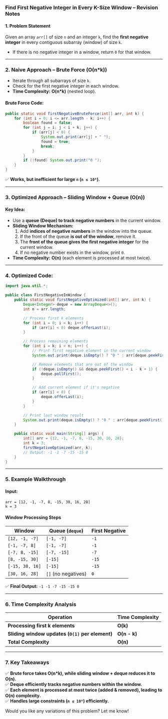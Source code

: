 ### **Find First Negative Integer in Every K-Size Window – Revision Notes**

#### **1. Problem Statement**

Given an array `arr[]` of size `n` and an integer `k`, find the **first negative integer** in every contiguous subarray (window) of size `k`.

- If there is no negative integer in a window, return `0` for that window.

---

### **2. Naive Approach – Brute Force (O(n*k))**

- Iterate through all subarrays of size `k`.
- Check for the first negative integer in each window.
- **Time Complexity:** **O(n*k)** (nested loop).

#### **Brute Force Code:**

```java
public static void firstNegativeBruteForce(int[] arr, int k) {
    for (int i = 0; i <= arr.length - k; i++) {
        boolean found = false;
        for (int j = i; j < i + k; j++) {
            if (arr[j] < 0) {
                System.out.print(arr[j] + " ");
                found = true;
                break;
            }
        }
        if (!found) System.out.print("0 ");
    }
}
```

✅ **Works, but inefficient for large `n` (`n ≤ 10⁶`).**

---

### **3. Optimized Approach – Sliding Window + Queue (O(n))**

#### **Key Idea:**

- Use a **queue (Deque) to track negative numbers** in the current window.
- **Sliding Window Mechanism:**
    1. Add **indices of negative numbers** in the window into the queue.
    2. If the front of the queue **is out of the window**, remove it.
    3. The **front of the queue gives the first negative integer** for the current window.
    4. If no negative number exists in the window, print `0`.
- **Time Complexity:** **O(n)** (each element is processed at most twice).

---

### **4. Optimized Code:**

```java
import java.util.*;

public class FirstNegativeInWindow {
    public static void firstNegativeOptimized(int[] arr, int k) {
        Deque<Integer> deque = new ArrayDeque<>();
        int n = arr.length;

        // Process first k elements
        for (int i = 0; i < k; i++) {
            if (arr[i] < 0) deque.offerLast(i);
        }

        // Process remaining elements
        for (int i = k; i < n; i++) {
            // Print first negative element in the current window
            System.out.print(deque.isEmpty() ? "0 " : arr[deque.peekFirst()] + " ");

            // Remove elements that are out of the window
            if (!deque.isEmpty() && deque.peekFirst() < i - k + 1) {
                deque.pollFirst();
            }

            // Add current element if it's negative
            if (arr[i] < 0) {
                deque.offerLast(i);
            }
        }

        // Print last window result
        System.out.print(deque.isEmpty() ? "0 " : arr[deque.peekFirst()] + " ");
    }

    public static void main(String[] args) {
        int[] arr = {12, -1, -7, 8, -15, 30, 16, 28};
        int k = 3;
        firstNegativeOptimized(arr, k);
        // Output: -1 -1 -7 -15 -15 0
    }
}
```

---

### **5. Example Walkthrough**

#### **Input:**

```plaintext
arr = [12, -1, -7, 8, -15, 30, 16, 28]
k = 3
```

#### **Window Processing Steps**

|Window|Queue (`deque`)|First Negative|
|---|---|---|
|`[12, -1, -7]`|`[-1, -7]`|`-1`|
|`[-1, -7, 8]`|`[-1, -7]`|`-1`|
|`[-7, 8, -15]`|`[-7, -15]`|`-7`|
|`[8, -15, 30]`|`[-15]`|`-15`|
|`[-15, 30, 16]`|`[-15]`|`-15`|
|`[30, 16, 28]`|`[]` (no negatives)|`0`|

✅ **Final Output:** `-1 -1 -7 -15 -15 0`

---

### **6. Time Complexity Analysis**

|**Operation**|**Time Complexity**|
|---|---|
|**Processing first k elements**|**O(k)**|
|**Sliding window updates (`O(1)` per element)**|**O(n - k)**|
|**Total Complexity**|**O(n)**|

---

### **7. Key Takeaways**

✅ **Brute force takes O(n*k), while sliding window + deque reduces it to O(n).**  
✅ **Deque efficiently tracks negative numbers within the window.**  
✅ **Each element is processed at most twice (added & removed), leading to O(n) complexity.**  
✅ **Handles large constraints (`n ≤ 10⁶`) efficiently.**

Would you like any variations of this problem? Let me know!